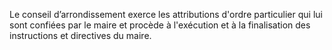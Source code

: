 Le conseil d’arrondissement exerce les attributions d'ordre particulier qui lui sont confiées par le maire et procède à l'exécution et à la finalisation des instructions et directives du maire.